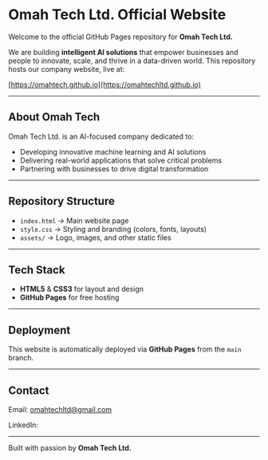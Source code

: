 #  Omah Tech Ltd. Official Website  

Welcome to the official GitHub Pages repository for **Omah Tech Ltd.**  

We are building **intelligent AI solutions** that empower businesses and people to innovate, scale, and thrive in a data-driven world. This repository hosts our company website, live at:  

 [https://omahtech.github.io](https://omahtechltd.github.io)  

---

##  About Omah Tech  
Omah Tech Ltd. is an AI-focused company dedicated to:  
-  Developing innovative machine learning and AI solutions  
-  Delivering real-world applications that solve critical problems  
-  Partnering with businesses to drive digital transformation  

---

##  Repository Structure  
- `index.html` → Main website page  
- `style.css` → Styling and branding (colors, fonts, layouts)  
- `assets/` → Logo, images, and other static files  

---

##  Tech Stack  
- **HTML5** & **CSS3** for layout and design  
- **GitHub Pages** for free hosting  

---

##  Deployment  
This website is automatically deployed via **GitHub Pages** from the `main` branch.  

---

##  Contact  
 Email: omahtechltd@gmail.com 

 LinkedIn:  

---

 Built with passion by **Omah Tech Ltd.**  
